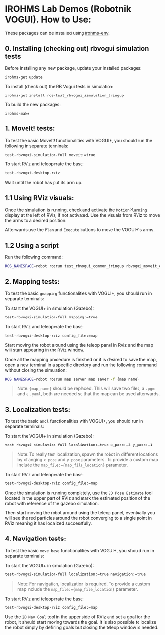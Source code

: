 # IROHMS Lab Demos (Robotnik VOGUI). How to Use:

These packages can be installed using [irohms-env](https://github.com/juandhv/tue-env).

## 0. Installing (checking out) rbvogui simulation tests

Before installing any new package, update your installed packages:

```
irohms-get update
```

To install (check out) the RB Vogui tests in simulation:

```
irohms-get install ros-test_rbvogui_simulation_bringup
```

To build the new packages:

```
irohms-make
```

## 1. MoveIt! tests:

To test the basic MoveIt! functionalities with VOGUI+, you should run the following in separate terminals:

```bash
test-rbvogui-simulation-full moveit:=true
```

To start RViz and teleoperate the base:

```bash
test-rbvogui-desktop-rviz
```

Wait until the robot has put its arm up.

## 1.1 Using RViz visuals:

Once the simulation is running, check and activate the `MotionPlanning` display at the left of RViz, if not activated. Use the visuals from RViz to move the arms to a desired position:

Afterwards use the `Plan` and `Execute` buttons to move the VOGUI+'s arms.

## 1.2 Using a script

Run the following command:

```bash
ROS_NAMESPACE=robot rosrun test_rbvogui_common_bringup rbvogui_moveit_demo.py
```

## 2. Mapping tests:

To test the basic `gmapping` functionalities with VOGUI+, you should run in separate terminals:

To start the VOGUI+ in simulation (Gazebo):

```bash
test-rbvogui-simulation-full mapping:=true
```

To start RViz and teleoperate the base:

```bash
test-rbvogui-desktop-rviz config_file:=map
```

Start moving the robot around using the teleop panel in Rviz and the map will start appearing in the RViz window.

Once all the mapping procedure is finished or it is desired to save the map, open a new terminal in a specific directory and run the following command without closing the simulation:

```bash
ROS_NAMESPACE=robot rosrun map_server map_saver -f {map_name}
```

> Note: `{map_name}` should be replaced. This will save two files, a `.pgm` and a `.yaml`, both are needed so that the map can be used afterwards.

## 3. Localization tests:

To test the basic `amcl` functionalities with VOGUI+, you should run in separate terminals:

To start the VOGUI+ in simulation (Gazebo):

```bash
test-rbvogui-simulation-full localization:=true x_pose:=3 y_pose:=1
```

> Note: To really test localization, spawn the robot in different locations by changing `x_pose` and `y_pose` parameters. To provide a custom map include the `map_file:={map_file_location}` parameter.

To start RViz and teleoperate the base:

```bash
test-rbvogui-desktop-rviz config_file:=map
```

Once the simulation is running completely, use the `2D Pose Estimate` tool located in the upper part of RViz and mark the estimated position of the robot with reference of the gazebo simulation.

Then start moving the robot around using the teleop panel, eventually you will see the red particles around the robot converging to a single point in RViz meaning it has localized successfully.

## 4. Navigation tests:

To test the basic `move_base` functionalities with VOGUI+, you should run in separate terminals:

To start the VOGUI+ in simulation (Gazebo):

```bash
test-rbvogui-simulation-full localization:=true navigation:=true
```

> Note: For navigation, localization is required. To provide a custom map include the `map_file:={map_file_location}` parameter.

To start RViz and teleoperate the base:

```bash
test-rbvogui-desktop-rviz config_file:=map
```


Use the `2D Nav Goal` tool in the upper side of RViz and set a goal for the robot, it should start moving towards the goal. It is also possible to localize the robot simply by defining goals but closing the teleop window is needed.

